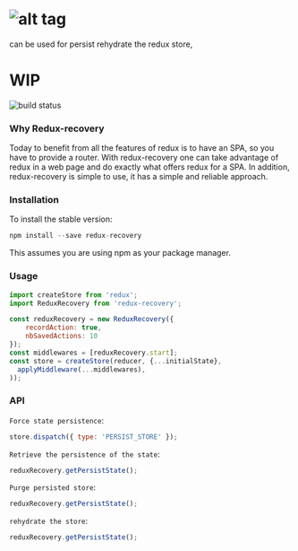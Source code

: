 # ![alt tag](http://i.imgur.com/mVqUtca.png)
can be used for persist rehydrate the redux store,
# WIP
![build status](https://travis-ci.org/hajjiTarik/redux-recovery.svg?branch=master)
### Why Redux-recovery
Today to benefit from all the features of redux is to have an SPA, so you have to provide a router. With redux-recovery one can take advantage of redux in a web page and do exactly what offers redux for a SPA. In addition, redux-recovery is simple to use, it has a simple and reliable approach.

### Installation
To install the stable version:

```js
npm install --save redux-recovery
```
This assumes you are using npm as your package manager.


### Usage

```js
import createStore from 'redux';
import ReduxRecovery from 'redux-recovery';

const reduxRecovery = new ReduxRecovery({
    recordAction: true,
    nbSavedActions: 10
});
const middlewares = [reduxRecovery.start];
const store = createStore(reducer, {...initialState}, 
  applyMiddleware(...middlewares),
));
```


### API

`Force state persistence`: 
```js 
store.dispatch({ type: 'PERSIST_STORE' });
```

`Retrieve the persistence of the state`:
```js
reduxRecovery.getPersistState();
```

`Purge persisted store`:
```js  
reduxRecovery.getPersistState();
```

`rehydrate the store`:
```js  
reduxRecovery.getPersistState();
```

